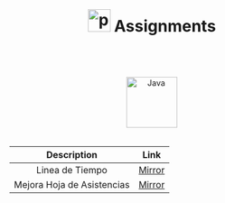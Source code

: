 <header>
  <h1 align="center" style="margin: 0;">
    <img width="40px" alt="programmer" src="https://cdn-icons-png.flaticon.com/512/6062/6062646.png"/>
    Assignments
  </h1>
</header>

<body>

  <div align="center">
  <br>
  <img width="90px" alt="Java" src="https://custom-icon-badges.demolab.com/badge/Java-007396.svg?logo=java&logoColor=white"/>
  <br>
  <br>
  
  |Description|Link|
  |:-:|:-:|
  |Linea de Tiempo|[Mirror](001-lineaDeTiempo/andrésAlarcón.md)
  |Mejora Hoja de Asistencias|[Mirror](002-propuestaMejoraHoja/andrésAlarcón.md)
